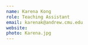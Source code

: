 ```yaml
---
name: Karena Kong
role: Teaching Assistant
email: karenak@andrew.cmu.edu
website: 
photo: Karena.jpg
---
```


